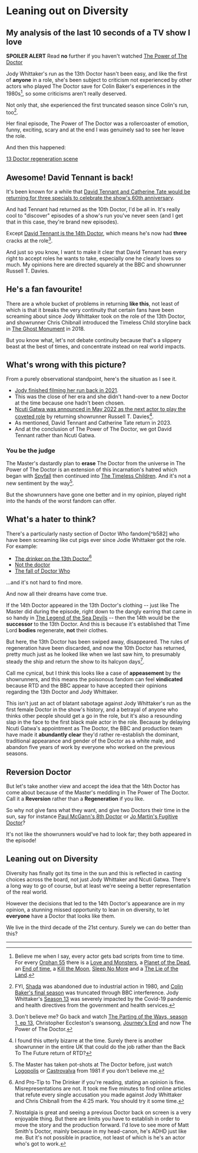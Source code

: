 # Leaning out on Diversity
## My analysis of the last 10 seconds of a TV show I love

**SPOILER ALERT** Read **no** further if you haven't watched  [The Power of The Doctor](https://en.wikipedia.org/wiki/The_Power_of_the_Doctor)

Jody Whittaker's run as the 13th Doctor hasn't been easy, and like the first of **anyone** in a role, she's been subject to criticism not experienced by other actors who played The Doctor save for Colin Baker's experiences in the 1980s[^b3d5], so some criticisms aren't really deserved.

Not only that, she experienced the first truncated season since Colin's run, too[^7abf]. 

Her final episode, The Power of The Doctor was a rollercoaster of emotion, funny, exciting, scary and at the end I was genuinely sad to see her leave the role.

And then this happened:

[13 Doctor regeneration scene](https://www.youtube.com/watch?v=5mbD2VxtGJk)

## Awesome! David Tennant is back!

It's been known for a while that [David Tennant and Catherine Tate would be returning for three specials to celebrate the show's 60th anniversary](https://www.doctorwho.tv/news-and-features/david-tennant-catherine-tate-return).

And had Tennant had returned as the 10th Doctor, I'd be all in. It's really cool to "discover" episodes of a show's run you've never seen (and I get that in this case, they're brand new episodes).

Except [David Tennant is the 14th Doctor](https://en.wikipedia.org/wiki/Fourteenth_Doctor), which means he's now had **three** cracks at the role[^7d7e].

And just so you know, I want to make it clear that David Tennant has every right to accept roles he wants to take, especially one he clearly loves so much. My opinions here are directed squarely at the BBC and showrunner Russell T. Davies.

## He's a fan favourite!

There are a whole bucket of problems in returning **like this**, not least of which is that it breaks the very continuity that certain fans have been screaming about since Jody Whittaker took on the role of the 13th Doctor, and showrunner Chris Chibnall introduced the Timeless Child storyline back in [The Ghost Monument](https://en.wikipedia.org/wiki/The_Ghost_Monument) in 2018.

But you know what, let's not debate continuity because that's a slippery beast at the best of times, and concentrate instead on real world impacts.

## What's wrong with this picture?

From a purely observational standpoint, here's the situation as I see it.

* [Jody finished filming her run back in 2021](https://www.smh.com.au/culture/tv-and-radio/saying-goodbye-is-hard-jodie-whittaker-s-time-in-tardis-ends-20221017-p5bqd2.html).
* This was the close of her era and she didn't hand-over to a new Doctor at the time because one hadn't been chosen.
* [Ncuti Gatwa was announced in May 2022 as the next actor to play the coveted role](https://www.doctorwho.tv/news-and-features/ncuti-gatwa-is-the-doctor) by returning showrunner Russell T. Davies[^afd3].
* As mentioned, David Tennant and Catherine Tate return in 2023.
* And at the conclusion of The Power of The Doctor, we got David Tennant rather than Ncuti Gatwa.

### You be the judge

The Master's dastardly plan to **erase** The Doctor from the universe in The Power of The Doctor is an extension of this incarnation's hatred which began with [Spyfall](https://en.wikipedia.org/wiki/Spyfall_(Doctor_Who)) then continued into [The Timeless Children](https://en.wikipedia.org/wiki/The_Timeless_Children). And it's not a new sentiment by the way[^09e7].

But the showrunners have gone one better and in my opinion, played right into the hands of the worst fandom can offer.

## What's a hater to think?

There's a particularly nasty section of Doctor Who fandom[^b582] who have been screaming like cut pigs ever since Jodie Whittaker got the role. For example:

* [The drinker on the 13th Doctor](https://www.youtube.com/watch?v=MGWxjHBSn-4)[^29dd]
* [Not the doctor](https://www.youtube.com/watch?v=82d5SrsPkIg)
* [The fall of Doctor Who](https://www.youtube.com/watch?v=o8_A7n83Rh0)

...and it's not hard to find more.

And now all their dreams have come true.

If the 14th Doctor appeared in the 13th Doctor's clothing -- just like The Master did during the episode, right down to the dangly earring that came in so handy in [The Legend of the Sea Devils](https://en.wikipedia.org/wiki/Legend_of_the_Sea_Devils) -- then the 14th would be the **successor** to the 13th Doctor. And this is because it's established that Time Lord **bodies** regenerate, **not** their clothes.

But here, the 13th Doctor has been swiped away, disappeared. The rules of regeneration have been discarded, and now the 10th Doctor has returned, pretty much just as he looked like when we last saw him, to presumably steady the ship and return the show to its halcyon days[^66b7].

Call me cynical, but I think this looks like a case of **appeasement** by the showrunners, and this means the poisonous fandom can feel **vindicated** because RTD and the BBC appear to have accepted their opinions regarding the 13th Doctor and Jody Whittaker.

This isn't just an act of blatant sabotage against Jody Whittaker's run as the first female Doctor in the show's history, and a betrayal of anyone who thinks other people should get a go in the role, but it's also a resounding slap in the face to the first black male actor in the role. Because by delaying Ncuti Gatwa's appointment as The Doctor, the BBC and production team have made it **abundantly clear** they'd rather re-establish the dominant, traditional appearance and gender of the Doctor as a white male, and abandon five years of work by everyone who worked on the previous seasons.

## Reversion Doctor

But let's take another view and accept the idea that the 14th Doctor has come about because of the Master's meddling in The Power of The Doctor. Call it a **Reversion** rather than a **Regeneration** if you like.

So why not give fans what they want, and give two Doctors their time in the sun, say for instance [Paul McGann's 8th Doctor](https://en.wikipedia.org/wiki/Eighth_Doctor) or [Jo Martin's Fugitive Doctor](https://en.wikipedia.org/wiki/Fugitive_Doctor)?

It's not like the showrunners would've had to look far; they both appeared in the episode!

## Leaning out on Diversity

Diversity has finally got its time in the sun and this is reflected in casting choices across the board, not just Jody Whittaker and Ncuti Gatwa. There's a long way to go of course, but at least we're seeing a better representation of the real world.

However the decisions that led to the 14th Doctor's appearance are in my opinion, a stunning missed opportunity to lean in on diversity, to let **everyone** have a Doctor that looks like them. 

We live in the third decade of the 21st century. Surely we can do better than this?

---

[^b3d5]: Believe me when I say, every actor gets bad scripts from time to time. For every [Orphan 55](https://en.wikipedia.org/wiki/Orphan_55) there is a [Love and Monsters](https://en.wikipedia.org/wiki/Love_%26_Monsters), a [Planet of the Dead](https://en.wikipedia.org/wiki/Planet_of_the_Dead), an [End of time](https://en.wikipedia.org/wiki/The_End_of_Time_(Doctor_Who)), a [Kill the Moon](https://en.wikipedia.org/wiki/Kill_the_Moon), [Sleep No More](https://en.wikipedia.org/wiki/Sleep_No_More_(Doctor_Who)) and a [The Lie of the Land](https://en.wikipedia.org/wiki/The_Lie_of_the_Land).


[^7abf]: FYI, [Shada](https://en.wikipedia.org/wiki/Shada_(Doctor_Who)) was abandoned due to industrial action in 1980, and [Colin Baker's final season](https://en.wikipedia.org/wiki/Doctor_Who_(season_23)) was truncated through BBC interference. Jody Whittaker's [Season 13](https://en.wikipedia.org/wiki/Doctor_Who_(series_13)) was severely impacted by the Covid-19 pandemic and health directives from the government and health services.


[^7d7e]: Don't believe me? Go back and watch [The Parting of the Ways, season 1, ep 13](https://thetvdb.com/series/doctor-who-2005/episodes/371448), Christopher Eccleston's swansong, [Journey's End](https://en.wikipedia.org/wiki/Journey%27s_End_(Doctor_Who)) and now The Power of The Doctor.

[^afd3]: I found this utterly bizarre at the time. Surely there is another showrunner in the entire UK that could do the job rather than the Back To The Future return of RTD?

[^29dd]: And Pro-Tip to The Drinker if you're reading, stating an opinion is fine. Misrepresentations are not. It took me five minutes to find online articles that refute every single accusation you made against Jody Whittaker and Chris Chibnall from the 4:25 mark. You should try it some time.

[^09e7]: The Master has taken pot-shots at The Doctor before, just watch [Logopolis](https://en.wikipedia.org/wiki/Logopolis) or [Castrovalva](https://en.wikipedia.org/wiki/Castrovalva_(Doctor_Who)) from 1981 if you don't believe me.

[^66b7]: Nostalgia is great and seeing a previous Doctor back on screen is a very enjoyable thing. But there are limits you have to establish in order to move the story and the production forward. I'd love to see more of Matt Smith's Doctor, mainly because in my head-canon, he's ADHD just like me. But it's not possible in practice, not least of which is he's an actor who's got to work.

